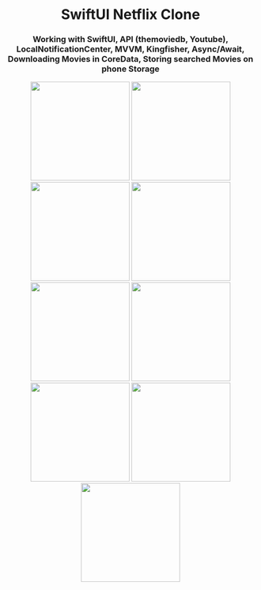 <h1 align="center">SwiftUI Netflix Clone</h1>
<h3 align="center">Working with SwiftUI, API (themoviedb, Youtube), LocalNotificationCenter, MVVM, Kingfisher, Async/Await, Downloading Movies in CoreData, Storing searched Movies on phone Storage</h3>

<p align="center">
  <img src="https://github.com/Increase12345/SwiftUINetflixCloneApp/assets/98255061/9f9a0280-9b7d-4247-99b6-63e8223af455" width="200" />
  <img src="https://github.com/Increase12345/SwiftUINetflixCloneApp/assets/98255061/68de614c-9161-43d6-ae38-0102103832ad" width="200" />
  <img src="https://github.com/Increase12345/SwiftUINetflixCloneApp/assets/98255061/8b8d1153-3cd9-4ad6-a35e-c0c3f61214e7" width="200" />
  <img src="https://github.com/Increase12345/SwiftUINetflixCloneApp/assets/98255061/65d8fb32-3921-4190-bd18-5ef3810c2992" width="200" />
  <img src="https://github.com/Increase12345/SwiftUINetflixCloneApp/assets/98255061/9f93bca7-ac6e-4fb0-a75e-37f50e8dd904" width="200" />
  <img src="https://github.com/Increase12345/SwiftUINetflixCloneApp/assets/98255061/768287fd-9c33-4217-909d-3f6f2daa8520" width="200" />
  <img src="https://github.com/Increase12345/SwiftUINetflixCloneApp/assets/98255061/794e9e18-c70b-4b6b-8f18-7d8c6c7246ed" width="200" />
  <img src="https://github.com/Increase12345/SwiftUINetflixCloneApp/assets/98255061/fe6b0272-0170-40de-92d8-66efa699b284" width="200" />
  <img src="https://github.com/Increase12345/SwiftUINetflixCloneApp/assets/98255061/11d12810-919e-4aa7-b321-4e0cd86da5c4" width="200" />
</p>
